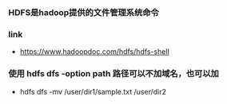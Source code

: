 ### HDFS是hadoop提供的文件管理系统命令
### link
- https://www.hadoopdoc.com/hdfs/hdfs-shell

### 使用 hdfs dfs -option path 路径可以不加域名，也可以加
- hdfs dfs -mv /user/dir1/sample.txt /user/dir2